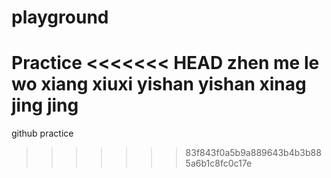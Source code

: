 # playground
Practice
<<<<<<< HEAD
zhen me le
wo xiang xiuxi
yishan yishan xinag jing jing
=======
github practice
>>>>>>> 83f843f0a5b9a889643b4b3b885a6b1c8fc0c17e
